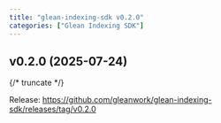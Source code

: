 ```yaml
---
title: "glean-indexing-sdk v0.2.0"
categories: ["Glean Indexing SDK"]
---
```


## v0.2.0 (2025-07-24)

{/* truncate */}

Release: https://github.com/gleanwork/glean-indexing-sdk/releases/tag/v0.2.0
